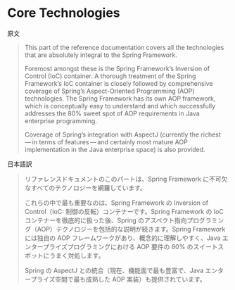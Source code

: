 # Core Technologies

原文
> This part of the reference documentation covers all the technologies that are absolutely integral to the Spring Framework.
> 
> Foremost amongst these is the Spring Framework’s Inversion of Control (IoC) container. A thorough treatment of the Spring Framework’s IoC container is closely followed by comprehensive coverage of Spring’s Aspect-Oriented Programming (AOP) technologies. The Spring Framework has its own AOP framework, which is conceptually easy to understand and which successfully addresses the 80% sweet spot of AOP requirements in Java enterprise programming.
> 
> Coverage of Spring’s integration with AspectJ (currently the richest — in terms of features — and certainly most mature AOP implementation in the Java enterprise space) is also provided.

日本語訳
> リファレンスドキュメントのこのパートは、Spring Framework に不可欠なすべてのテクノロジーを網羅しています。
> 
> これらの中で最も重要なのは、Spring Framework の Inversion of Control（IoC: 制御の反転）コンテナーです。Spring Framework の IoC コンテナーを徹底的に扱った後、Spring のアスペクト指向プログラミング（AOP）テクノロジーを包括的な説明が続きます。Spring Framework には独自の AOP フレームワークがあり、概念的に理解しやすく、Java エンタープライズプログラミングにおける AOP 要件の 80% のスイートスポットにうまく対処します。
> 
> Spring の AspectJ との統合（現在、機能面で最も豊富で、Java エンタープライズ空間で最も成熟した AOP 実装）も提供されています。

